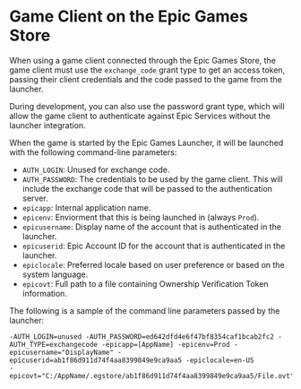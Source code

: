 # Game Client on the Epic Games Store

When using a game client connected through the Epic Games Store, the game client must use the ``exchange_code`` grant type to get an access token, passing their client credentials and the code passed to the game from the launcher.

During development, you can also use the password grant type, which will allow the game client to authenticate against Epic Services without the launcher integration.

When the game is started by the Epic Games Launcher, it will be launched with the following command-line parameters:

- `AUTH_LOGIN`: Unused for exchange code.
- `AUTH_PASSWORD`: The credentials to be used by the game client. This will include the exchange code that will be passed to the authentication server.
- `epicapp`: Internal application name.
- `epicenv`: Enviorment that this is being launched in (always `Prod`).
- `epicusername`: Display name of the account that is authenticated in the launcher.
- `epicuserid`: Epic Account ID for the account that is authenticated in the launcher.
- `epiclocale`: Preferred locale based on user preference or based on the system language.
- `epicovt`: Full path to a file containing Ownership Verification Token information.

The following is a sample of the command line parameters passed by the launcher:

```
-AUTH_LOGIN=unused -AUTH_PASSWORD=ed642dfd4e6f47bf8354caf1bcab2fc2 -AUTH_TYPE=exchangecode -epicapp=[AppName] -epicenv=Prod -epicusername="DisplayName" -epicuserid=ab1f86d911d74f4aa8399849e9ca9aa5 -epiclocale=en-US
-epicovt="C:/AppName/.egstore/ab1f86d911d74f4aa8399849e9ca9aa5/File.ovt"
```
